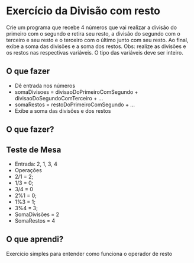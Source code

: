 # Exercício da Divisão com resto

Crie um programa que recebe 4 números que vai realizar a divisão do primeiro com o segundo e retira seu resto, a divisão do segundo com o terceiro e seu resto e o terceiro com o último junto com seu resto. Ao final, exibe a soma das divisões e a soma dos restos. Obs: realize as divisões e os restos nas respectivas variáveis. O tipo das variáveis deve ser inteiro.

## O que fazer
 * Dê entrada nos números 
 * somaDivisoes = divisaoDoPrimeiroComSegundo + divisaoDoSegundoComTerceiro + ...
 * somaRestos = restoDoPrimeiroComSegundo + ...
 * Exibe a soma das divisões e dos restos


## O que fazer?

## Teste de Mesa

* Entrada: 2, 1, 3, 4
* Operações
* 2/1 = 2;
* 1/3 = 0;
* 3/4 = 0
* 2%1 = 0;
* 1%3 = 1;
* 3%4 = 3;
* SomaDivisões = 2
* SomaRestos = 4


## O que aprendi?
Exercício simples para entender como funciona o operador de resto